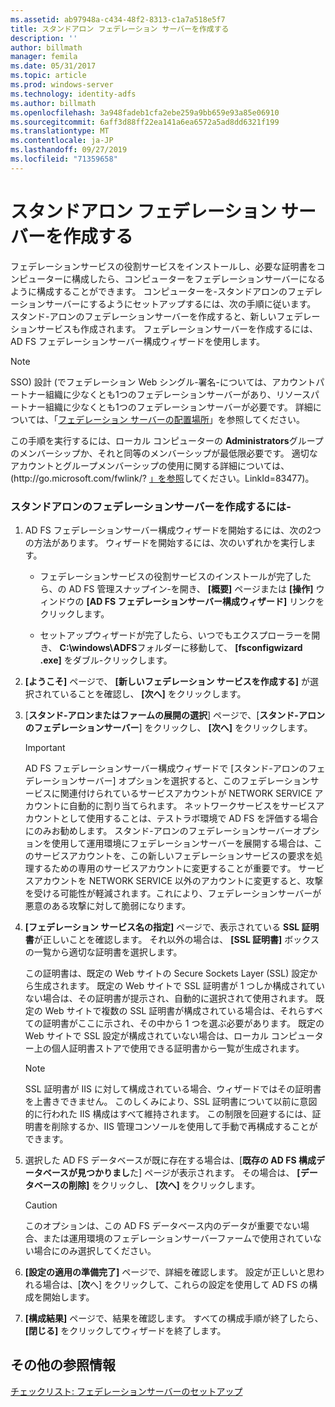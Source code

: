 ```yaml
---
ms.assetid: ab97948a-c434-48f2-8313-c1a7a518e5f7
title: スタンドアロン フェデレーション サーバーを作成する
description: ''
author: billmath
manager: femila
ms.date: 05/31/2017
ms.topic: article
ms.prod: windows-server
ms.technology: identity-adfs
ms.author: billmath
ms.openlocfilehash: 3a948fadeb1cfa2ebe259a9bb659e93a85e06910
ms.sourcegitcommit: 6aff3d88ff22ea141a6ea6572a5ad8dd6321f199
ms.translationtype: MT
ms.contentlocale: ja-JP
ms.lasthandoff: 09/27/2019
ms.locfileid: "71359658"
---
```

# <a name="create-a-stand-alone-federation-server"></a>スタンドアロン フェデレーション サーバーを作成する

フェデレーションサービスの役割サービスをインストールし、必要な証明書をコンピューターに構成したら、コンピューターをフェデレーションサーバーになるように構成することができます。 コンピューターを\-スタンドアロンのフェデレーションサーバーにするようにセットアップするには、次の手順に従います。 スタンド\-アロンのフェデレーションサーバーを作成すると、新しいフェデレーションサービスも作成されます。 フェデレーションサーバーを作成するには、AD FS フェデレーションサーバー構成ウィザードを使用します。  
  
> [!NOTE]  
> SSO\) 設計 \(でフェデレーション Web シングル\-署名\-については、アカウントパートナー組織に少なくとも1つのフェデレーションサーバーがあり、リソースパートナー組織に少なくとも1つのフェデレーションサーバーが必要です。 詳細については、「[フェデレーション サーバーの配置場所](https://technet.microsoft.com/library/dd807127.aspx)」を参照してください。  
  
この手順を実行するには、ローカル コンピューターの **Administrators**グループのメンバーシップか、それと同等のメンバーシップが最低限必要です。  適切なアカウントとグループメンバーシップの使用に関する詳細については、\(http:\/\/go.microsoft.com\/fwlink\/? [」を参照](https://go.microsoft.com/fwlink/?LinkId=83477)してください。LinkId\=83477\)。   
  
### <a name="to-create-a-stand-alone-federation-server"></a>スタンドアロンのフェデレーションサーバーを作成するには\-  
  
1.  AD FS フェデレーションサーバー構成ウィザードを開始するには、次の2つの方法があります。 ウィザードを開始するには、次のいずれかを実行します。  
  
    -   フェデレーションサービスの役割サービスのインストールが完了したら、の AD FS 管理スナップイン\-を開き、 **[概要]** ページまたは **[操作]** ウィンドウの **[AD FS フェデレーションサーバー構成ウィザード]** リンクをクリックします。  
  
    -   セットアップウィザードが完了したら、いつでもエクスプローラーを開き、 **C:\\windows\\ADFS**フォルダーに移動して、 **[fsconfigwizard .exe]** をダブル\-クリックします。  
  
2.  **[ようこそ]** ページで、 **[新しいフェデレーション サービスを作成する]** が選択されていることを確認し、 **[次へ]** をクリックします。  
  
3.  [**スタンド\-アロンまたはファームの展開の選択**] ページで、[**スタンド\-アロンのフェデレーションサーバー**] をクリックし、 **[次へ]** をクリックします。  
  
    > [!IMPORTANT]  
    > AD FS フェデレーションサーバー構成ウィザードで [スタンド\-アロンのフェデレーションサーバー] オプションを選択すると、このフェデレーションサービスに関連付けられているサービスアカウントが NETWORK SERVICE アカウントに自動的に割り当てられます。 ネットワークサービスをサービスアカウントとして使用することは、テストラボ環境で AD FS を評価する場合にのみお勧めします。 スタンド\-アロンのフェデレーションサーバーオプションを使用して運用環境にフェデレーションサーバーを展開する場合は、このサービスアカウントを、この新しいフェデレーションサービスの要求を処理するための専用のサービスアカウントに変更することが重要です。 サービスアカウントを NETWORK SERVICE 以外のアカウントに変更すると、攻撃を受ける可能性が軽減されます。これにより、フェデレーションサーバーが悪意のある攻撃に対して脆弱になります。  
  
4.  **[フェデレーション サービス名の指定]** ページで、表示されている **SSL 証明書**が正しいことを確認します。 それ以外の場合は、 **[SSL 証明書]** ボックスの一覧から適切な証明書を選択します。  
  
    この証明書は、既定の Web サイトの Secure Sockets Layer \(SSL\) 設定から生成されます。 既定の Web サイトで SSL 証明書が 1 つしか構成されていない場合は、その証明書が提示され、自動的に選択されて使用されます。 既定の Web サイトで複数の SSL 証明書が構成されている場合は、それらすべての証明書がここに示され、その中から 1 つを選ぶ必要があります。 既定の Web サイトで SSL 設定が構成されていない場合は、ローカル コンピューター上の個人証明書ストアで使用できる証明書から一覧が生成されます。  
  
    > [!NOTE]  
    > SSL 証明書が IIS に対して構成されている場合、ウィザードではその証明書を上書きできません。 このしくみにより、SSL 証明書について以前に意図的に行われた IIS 構成はすべて維持されます。 この制限を回避するには、証明書を削除するか、IIS 管理コンソールを使用して手動で再構成することができます。  
  
5.  選択した AD FS データベースが既に存在する場合は、[**既存の AD FS 構成データベースが見つかりまし**た] ページが表示されます。 その場合は、 **[データベースの削除]** をクリックし、 **[次へ]** をクリックします。  
  
    > [!CAUTION]  
    > このオプションは、この AD FS データベース内のデータが重要でない場合、または運用環境のフェデレーションサーバーファームで使用されていない場合にのみ選択してください。  
  
6.  **[設定の適用の準備完了]** ページで、詳細を確認します。 設定が正しいと思われる場合は、[**次**へ] をクリックして、これらの設定を使用して AD FS の構成を開始します。  
  
7.  **[構成結果]** ページで、結果を確認します。 すべての構成手順が終了したら、 **[閉じる]**  をクリックしてウィザードを終了します。  
  
## <a name="additional-references"></a>その他の参照情報  
[チェックリスト: フェデレーションサーバーのセットアップ](Checklist--Setting-Up-a-Federation-Server.md)  
  

